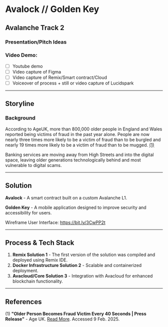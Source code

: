 # Avalock // Golden Key

## Avalanche Track 2

### Presentation/Pitch Ideas

### Video Demo:
- [ ] Youtube demo
- [ ] Video capture of Figma
- [ ] Video capture of Remix/Smart contract/Cloud
- [ ] Voiceover of process + still or video capture of Lucidspark

---

## Storyline

### Background
According to AgeUK, more than 800,000 older people in England and Wales reported being victims of fraud in the past year alone. People are now nearly three times more likely to be a victim of fraud than to be burgled and nearly 19 times more likely to be a victim of fraud than to be mugged. [(1)](#references)

Banking services are moving away from High Streets and into the digital space, leaving older generations technologically behind and most vulnerable to digital scams.

---

## Solution
**Avalock** - A smart contract built on a custom Avalanche L1.

**Golden Key** - A mobile application designed to improve security and accessibility for users.

Wireframe User Interface: https://bit.ly/3CwPP2t

---

## Process & Tech Stack

1. **Remix Solution 1** - The first version of the solution was compiled and deployed using Remix IDE.
2. **Docker Infrastructure Solution 2** - Scalable and containerized deployment.
3. **Avacloud/Core Solution 3** - Integration with Avacloud for enhanced blockchain functionality.

---

## References

(1) **"Older Person Becomes Fraud Victim Every 40 Seconds | Press Release"** - Age UK.
[Read More](https://www.ageuk.org.uk/latest-press/articles/2019/july/older-person-becomes-fraud-victim-every-40-seconds/). Accessed 9 Feb. 2025.

